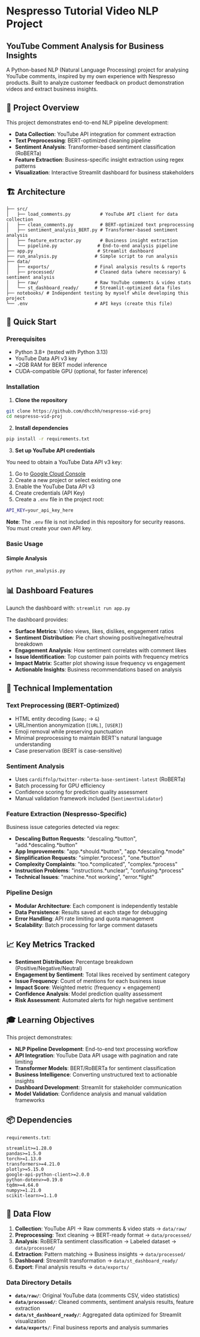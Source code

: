 # Nespresso Tutorial Video NLP Project

## YouTube Comment Analysis for Business Insights

A Python-based NLP (Natural Language Processing) project for analysing YouTube comments, inspired by my own experience with Nespresso products. Built to analyze customer feedback on product demonstration videos and extract business insights.

## 🎯 Project Overview

This project demonstrates end-to-end NLP pipeline development:
- **Data Collection**: YouTube API integration for comment extraction
- **Text Preprocessing**: BERT-optimized cleaning pipeline
- **Sentiment Analysis**: Transformer-based sentiment classification (RoBERTa)
- **Feature Extraction**: Business-specific insight extraction using regex patterns
- **Visualization**: Interactive Streamlit dashboard for business stakeholders

## 🏗️ Architecture

```
├── src/
│   ├── load_comments.py           # YouTube API client for data collection
│   ├── clean_comments.py          # BERT-optimized text preprocessing
│   ├── sentiment_analysis_BERT.py # Transformer-based sentiment analysis
│   ├── feature_extractor.py       # Business insight extraction
│   └── pipeline.py               # End-to-end analysis pipeline
├── app.py                        # Streamlit dashboard
├── run_analysis.py              # Simple script to run analysis
├── data/
│   ├── exports/                 # Final analysis results & reports
│   ├── processed/               # Cleaned data (where necessary) & sentiment analysis
│   ├── raw/                     # Raw YouTube comments & video stats
│   └── st_dashboard_ready/      # Streamlit-optimized data files
├── notebooks/ # Independent testing by myself while developing this project
└── .env                         # API keys (create this file)
```

## 🚀 Quick Start

### Prerequisites

- Python 3.8+ (tested with Python 3.13)
- YouTube Data API v3 key
- ~2GB RAM for BERT model inference
- CUDA-compatible GPU (optional, for faster inference)

### Installation

1. **Clone the repository**
```bash
git clone https://github.com/dhcchh/nespresso-vid-proj
cd nespresso-vid-proj
```

2. **Install dependencies**
```bash
pip install -r requirements.txt
```

3. **Set up YouTube API credentials**

You need to obtain a YouTube Data API v3 key:

1. Go to [Google Cloud Console](https://console.cloud.google.com/)
2. Create a new project or select existing one
3. Enable the YouTube Data API v3
4. Create credentials (API Key)
5. Create a `.env` file in the project root:

```bash
API_KEY=your_api_key_here
```

**Note**: The `.env` file is not included in this repository for security reasons. You must create your own API key.

### Basic Usage

#### Simple Analysis
```bash
python run_analysis.py
```
## 📊 Dashboard Features

Launch the dashboard with: `streamlit run app.py`

The dashboard provides:
- **Surface Metrics**: Video views, likes, dislikes, engagement ratios
- **Sentiment Distribution**: Pie chart showing positive/negative/neutral breakdown
- **Engagement Analysis**: How sentiment correlates with comment likes
- **Issue Identification**: Top customer pain points with frequency metrics
- **Impact Matrix**: Scatter plot showing issue frequency vs engagement
- **Actionable Insights**: Business recommendations based on analysis

## 🔧 Technical Implementation

### Text Preprocessing (BERT-Optimized)
- HTML entity decoding (`&amp;` → `&`)
- URL/mention anonymization (`[URL]`, `[USER]`)
- Emoji removal while preserving punctuation
- Minimal preprocessing to maintain BERT's natural language understanding
- Case preservation (BERT is case-sensitive)

### Sentiment Analysis
- Uses `cardiffnlp/twitter-roberta-base-sentiment-latest` (RoBERTa)
- Batch processing for GPU efficiency
- Confidence scoring for prediction quality assessment
- Manual validation framework included (`SentimentValidator`)

### Feature Extraction (Nespresso-Specific)
Business issue categories detected via regex:
- **Descaling Button Requests**: "descaling.*button", "add.*descaling.*button"
- **App Improvements**: "app.*should.*button", "app.*descaling.*mode"
- **Simplification Requests**: "simpler.*process", "one.*button"
- **Complexity Complaints**: "too.*complicated", "complex.*process"
- **Instruction Problems**: "instructions.*unclear", "confusing.*process"
- **Technical Issues**: "machine.*not working", "error.*light"

### Pipeline Design
- **Modular Architecture**: Each component is independently testable
- **Data Persistence**: Results saved at each stage for debugging
- **Error Handling**: API rate limiting and quota management
- **Scalability**: Batch processing for large comment datasets

## 📈 Key Metrics Tracked

- **Sentiment Distribution**: Percentage breakdown (Positive/Negative/Neutral)
- **Engagement by Sentiment**: Total likes received by sentiment category  
- **Issue Frequency**: Count of mentions for each business issue
- **Impact Score**: Weighted metric (frequency × engagement)
- **Confidence Analysis**: Model prediction quality assessment
- **Risk Assessment**: Automated alerts for high negative sentiment

## 🎓 Learning Objectives

This project demonstrates:
- **NLP Pipeline Development**: End-to-end text processing workflow
- **API Integration**: YouTube Data API usage with pagination and rate limiting
- **Transformer Models**: BERT/RoBERTa for sentiment classification
- **Business Intelligence**: Converting unstructured text to actionable insights
- **Dashboard Development**: Streamlit for stakeholder communication
- **Model Validation**: Confidence analysis and manual validation frameworks

## 📦 Dependencies

`requirements.txt`:
```
streamlit>=1.28.0
pandas>=1.5.0
torch>=1.13.0
transformers>=4.21.0
plotly>=5.15.0
google-api-python-client>=2.0.0
python-dotenv>=0.19.0
tqdm>=4.64.0
numpy>=1.21.0
scikit-learn>=1.1.0
```

## 🔄 Data Flow

1. **Collection**: YouTube API → Raw comments & video stats → `data/raw/`
2. **Preprocessing**: Text cleaning → BERT-ready format → `data/processed/`
3. **Analysis**: RoBERTa sentiment classification → Labeled dataset → `data/processed/`
4. **Extraction**: Pattern matching → Business insights → `data/processed/`
5. **Dashboard**: Streamlit transformation → `data/st_dashboard_ready/`
6. **Export**: Final analysis results → `data/exports/`

### Data Directory Details
- **`data/raw/`**: Original YouTube data (comments CSV, video statistics)
- **`data/processed/`**: Cleaned comments, sentiment analysis results, feature extraction
- **`data/st_dashboard_ready/`**: Aggregated data optimized for Streamlit visualization
- **`data/exports/`**: Final business reports and analysis summaries
